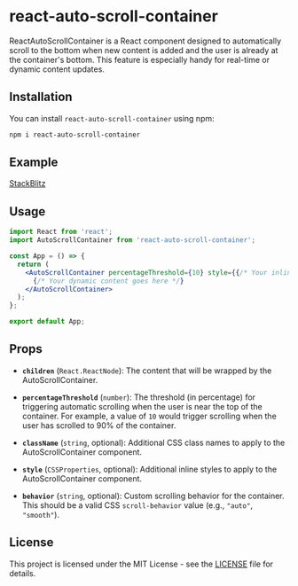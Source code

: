 # react-auto-scroll-container

ReactAutoScrollContainer is a React component designed to automatically scroll to the bottom when new content is added and the user is already at the container's bottom. This feature is especially handy for real-time or dynamic content updates.

## Installation

You can install `react-auto-scroll-container` using npm:

```bash
npm i react-auto-scroll-container
```

## Example

[StackBlitz](https://stackblitz.com/edit/stackblitz-starters-jklubu?file=src%2FApp.tsx)

## Usage

```jsx
import React from 'react';
import AutoScrollContainer from 'react-auto-scroll-container';

const App = () => {
  return (
    <AutoScrollContainer percentageThreshold={10} style={{/* Your inline styles goes here */}} className="Your css classes goes here">
      {/* Your dynamic content goes here */}
    </AutoScrollContainer>
  );
};

export default App;
```

## Props

- **`children`** (`React.ReactNode`): The content that will be wrapped by the AutoScrollContainer.

- **`percentageThreshold`** (`number`): The threshold (in percentage) for triggering automatic scrolling when the user is near the top of the container. For example, a value of `10` would trigger scrolling when the user has scrolled to 90% of the container.

- **`className`** (`string`, optional): Additional CSS class names to apply to the AutoScrollContainer component.

- **`style`** (`CSSProperties`, optional): Additional inline styles to apply to the AutoScrollContainer component.

- **`behavior`** (`string`, optional): Custom scrolling behavior for the container. This should be a valid CSS `scroll-behavior` value (e.g., `"auto"`, `"smooth"`).

## License

This project is licensed under the MIT License - see the [LICENSE](LICENSE) file for details.